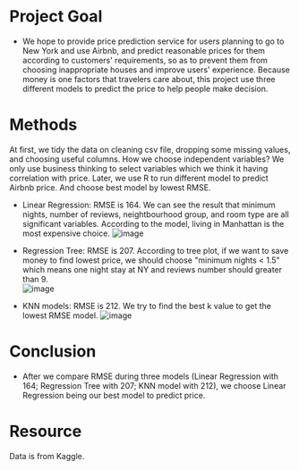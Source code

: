 # Project Goal
- We hope to provide price prediction service for users planning to go to New York and use Airbnb, and predict reasonable prices for them according to customers' requirements, so as to prevent them from choosing inappropriate houses and improve users' experience. Because money is one factors that travelers care about, this project use three different models to predict the price to help people make decision.

# Methods
At first, we tidy the data on cleaning csv file, dropping some missing values, and choosing useful columns. How we choose independent variables? We only use business thinking to select variables which we think it having correlation with price. Later, we use R to run different model to predict Airbnb price. And choose best model by lowest RMSE.  

- Linear Regression: RMSE is 164. We can see the result that minimum nights, number of reviews, neightbourhood group, and room type are all significant variables. According to the model, living in Manhattan is the most expensive choice.
![image](https://user-images.githubusercontent.com/67025904/134411260-218ee73d-9365-47f5-a051-20ceeb1c4574.png)

- Regression Tree: RMSE is 207. According to tree plot, if we want to save money to find lowest price, we should choose "minimum nights < 1.5" which means one night stay at NY and reviews number should greater than 9.  
![image](https://user-images.githubusercontent.com/67025904/134411679-68e51361-eb30-4f5c-9c4d-14d6383762fd.png)

- KNN models: RMSE is 212. We try to find the best k value to get the lowest RMSE model.
![image](https://user-images.githubusercontent.com/67025904/134413247-835d699f-7b78-42a9-a1b0-af3e477d5ec5.png)

# Conclusion
- After we compare RMSE during three models (Linear Regression with 164; Regression Tree with 207; KNN model with 212), we choose Linear Regression being our best model to predict price. 

# Resource
Data is from Kaggle.
